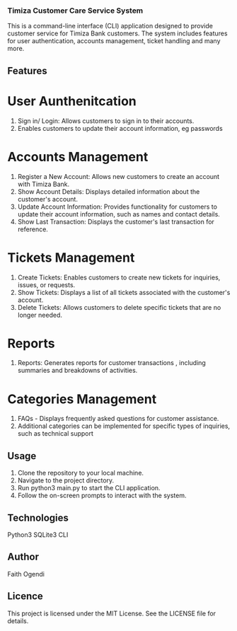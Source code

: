 ### Timiza Customer Care Service System
This is a command-line interface (CLI) application designed to provide customer service for Timiza Bank customers. The system includes features for user authentication, accounts management, ticket handling and many more.

## Features
# User Aunthenitcation
1. Sign in/ Login: Allows customers to sign in to their accounts.
2. Enables customers to update their account information, eg passwords

# Accounts Management
1. Register a New Account: Allows new customers to create an account with Timiza Bank.
2. Show Account Details: Displays detailed information about the customer's account.
3. Update Account Information: Provides functionality for customers to update their account information, such as names and contact details.
4. Show Last Transaction: Displays the customer's last transaction for reference.

# Tickets Management
1. Create Tickets: Enables customers to create new tickets for inquiries, issues, or requests.
2. Show Tickets: Displays a list of all tickets associated with the customer's account.
3. Delete Tickets: Allows customers to delete specific tickets that are no longer needed.

#  Reports
1. Reports: Generates reports for customer transactions , including summaries and breakdowns of activities.

# Categories Management
1. FAQs - Displays frequently asked questions for customer assistance.
2. Additional categories can be implemented for specific types of inquiries, such as technical support

## Usage
1. Clone the repository to your local machine.
2. Navigate to the project directory.
3. Run python3 main.py to start the CLI application.
4. Follow the on-screen prompts to interact with the system.

## Technologies
Python3
SQLite3
CLI

## Author
Faith Ogendi

## Licence
This project is licensed under the MIT License. See the LICENSE file for details.
